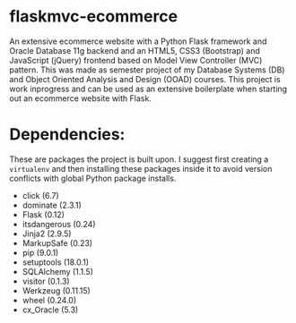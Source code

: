 # flaskmvc-ecommerce
An extensive ecommerce website with a Python Flask framework and Oracle Database 11g backend and an HTML5, CSS3 (Bootstrap) and JavaScript (jQuery) frontend based on Model View Controller (MVC) pattern. This was made as semester project of my Database Systems (DB) and Object Oriented Analysis and Design (OOAD) courses. This project is work inprogress and can be used as an extensive boilerplate when starting out an ecommerce website with Flask.

# Dependencies:
These are packages the project is built upon. I suggest first creating a `virtualenv` and then installing these packages inside it to avoid version conflicts with global Python package installs.

* click (6.7)
* dominate (2.3.1)
* Flask (0.12)
* itsdangerous (0.24)
* Jinja2 (2.9.5)
* MarkupSafe (0.23)
* pip (9.0.1)
* setuptools (18.0.1)
* SQLAlchemy (1.1.5)
* visitor (0.1.3)
* Werkzeug (0.11.15)
* wheel (0.24.0)
* cx_Oracle (5.3)
